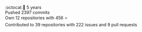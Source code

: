 :octocat::birthday: 5 years  
Pushed 2397 commits  
Own 12 repositories with 456 :star:  
Contributed to 39 repositories with 222 issues and 9 pull requests
